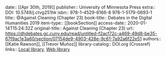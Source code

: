 date:: [[Apr 30th, 2019]]
publisher:: University of Minnesota Press
extra:: DOI: 10.5749/j.ctvg251hk
isbn:: 978-1-4529-6166-8 978-1-5179-0693-1
title:: @Against Cleaning (Chapter 23)
book-title:: Debates in the Digital Humanities 2019
item-type:: [[bookSection]]
access-date:: 2020-01-14T15:24:32Z
original-title:: Against Cleaning (Chapter 23)
url:: https://dhdebates.gc.cuny.edu/read/untitled-f2acf72c-a469-49d8-be35-67f9ac1e3a60/section/07154de9-4903-428e-9c61-7a92a6f22e51
authors:: [[Katie Rawson]], [[Trevor Muñoz]]
library-catalog:: DOI.org (Crossref)
links:: [Local library](zotero://select/groups/2386895/items/LS48HSIR), [Web library](https://www.zotero.org/groups/2386895/items/LS48HSIR)
